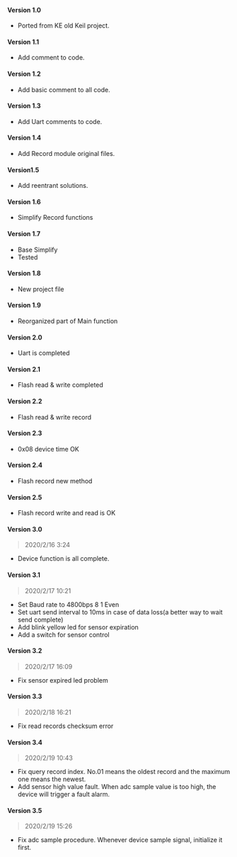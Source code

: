 #### Version 1.0

- Ported from KE old Keil project.

#### Version 1.1

- Add comment to code.

#### Version 1.2

- Add basic comment to all code.

#### Version 1.3

- Add Uart comments to code.

#### Version 1.4

- Add Record module original files.

#### Version1.5

- Add reentrant solutions.

#### Version 1.6

- Simplify Record functions

#### Version 1.7

- Base Simplify 
- Tested

#### Version 1.8 

- New project file

#### Version 1.9

- Reorganized part of Main function 

#### Version 2.0

- Uart is completed

#### Version 2.1

- Flash read & write completed

#### Version 2.2

- Flash read & write record

#### Version 2.3

- 0x08 device time OK

#### Version 2.4

- Flash record new method

#### Version 2.5

- Flash record write and read is OK

#### Version 3.0

> 2020/2/16 3:24

- Device function is all complete. 

#### Version 3.1

> 2020/2/17 10:21

- Set Baud rate to 4800bps 8 1 Even
- Set uart send interval to 10ms in case of data loss(a better way to wait send complete)
- Add blink yellow led for sensor expiration
- Add a switch for sensor control 

#### Version 3.2

> 2020/2/17 16:09

- Fix sensor expired led problem

#### Version 3.3

> 2020/2/18 16:21

- Fix read records checksum error

#### Version 3.4

> 2020/2/19 10:43

- Fix query record index.  No.01 means the oldest record and the maximum one means the newest.  
- Add sensor high value fault. When adc sample value is too high, the device will trigger a fault alarm.

#### Version 3.5

> 2020/2/19 15:26

- Fix adc sample procedure. Whenever device sample signal, initialize it first.